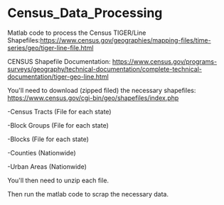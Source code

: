 # Census_Data_Processing

Matlab code to process the Census TIGER/Line Shapefiles:https://www.census.gov/geographies/mapping-files/time-series/geo/tiger-line-file.html

CENSUS Shapefile Documentation: https://www.census.gov/programs-surveys/geography/technical-documentation/complete-technical-documentation/tiger-geo-line.html

You'll need to download (zipped filed) the necessary shapefiles: https://www.census.gov/cgi-bin/geo/shapefiles/index.php

-Census Tracts (File for each state)

-Block Groups (File for each state)

-Blocks (File for each state)

-Counties (Nationwide)

-Urban Areas (Nationwide)


You'll then need to unzip each file.


Then run the matlab code to scrap the necessary data.

